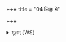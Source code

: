 +++
title = "04 जिह्वा मे"

+++
<details><summary>मूलम् (WS)</summary>

जिह्वा मे मधुसंस्रावा जिह्वा मे मदुवादिनी ।  
जिह्वे वर्चस्वती भव माप ते पुरुषो रिषत् ॥ ५ ॥
</details>